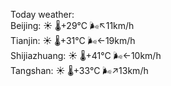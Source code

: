Today weather:  
Beijing: ☀️   🌡️+29°C 🌬️↖11km/h  
Tianjin: ☀️   🌡️+31°C 🌬️←19km/h  
Shijiazhuang: ☀️   🌡️+41°C 🌬️←10km/h  
Tangshan: ☀️   🌡️+33°C 🌬️↗13km/h  
